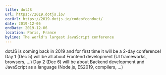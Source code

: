 ```yaml
---
title: dotJS
url: https://2019.dotjs.io/
cocUrl: https://2019.dotjs.io/codeofconduct/
date: 2019-12-05
endDate: 2019-12-06
location: Paris, France
byline: The world's largest JavaScript conference
---
```


dotJS is coming back in 2019 and for first time it will be a 2-day conference! Day 1 (Dec 5) will be all about Frontend development (UI frameworks, browsers, ...)
Day 2 (Dec 6) will be about Backend development and JavaScript as a language (Node.js, ES2019, compilers, ...)
